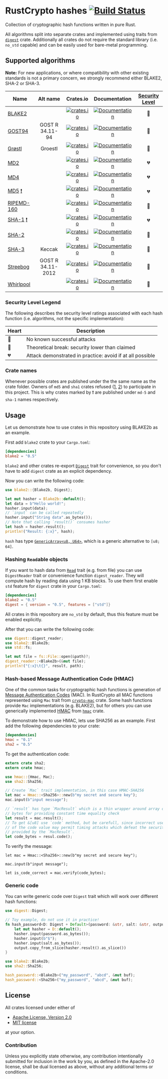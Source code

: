 # RustCrypto hashes [![Build Status](https://travis-ci.org/RustCrypto/hashes.svg?branch=master)](https://travis-ci.org/RustCrypto/hashes)
Collection of cryptographic hash functions written in pure Rust.

All algorithms split into separate crates and implemented using traits from
[`digest`](https://docs.rs/digest/0.5.2/digest/) crate. Additionally all crates
do not require the standard library (i.e. `no_std` capable) and can
be easily used for bare-metal programming.

## Supported algorithms
**Note:** For new applications, or where compatibility with other existing
standards is not a primary concern, we strongly recommend either BLAKE2, SHA-2
or SHA-3.

| Name     | Alt name   | Crates.io  | Documentation  | [Security Level] |
| ------------- |:-------------:| :-----:| :-----:| :-----:|
| [BLAKE2](https://en.wikipedia.org/wiki/BLAKE_(hash_function)#BLAKE2) |   | [![crates.io](https://img.shields.io/crates/v/blake2.svg)](https://crates.io/crates/blake2) | [![Documentation](https://docs.rs/blake2/badge.svg)](https://docs.rs/blake2) | :green_heart: |
| [GOST94](https://en.wikipedia.org/wiki/GOST_(hash_function)) | GOST R 34.11-94  | [![crates.io](https://img.shields.io/crates/v/gost94.svg)](https://crates.io/crates/gost94) |  [![Documentation](https://docs.rs/gost94/badge.svg)](https://docs.rs/gost94) | :yellow_heart: |
| [Grøstl](https://en.wikipedia.org/wiki/Grøstl) | Groestl  | [![crates.io](https://img.shields.io/crates/v/groestl.svg)](https://crates.io/crates/groestl) |  [![Documentation](https://docs.rs/groestl/badge.svg)](https://docs.rs/groestl) | :green_heart: |
| [MD2](https://en.wikipedia.org/wiki/MD2_(cryptography)) |    | [![crates.io](https://img.shields.io/crates/v/md2.svg)](https://crates.io/crates/md2) |  [![Documentation](https://docs.rs/md2/badge.svg)](https://docs.rs/md2) | :broken_heart: |
| [MD4](https://en.wikipedia.org/wiki/MD4) |    | [![crates.io](https://img.shields.io/crates/v/md4.svg)](https://crates.io/crates/md4) |  [![Documentation](https://docs.rs/md4/badge.svg)](https://docs.rs/md4) | :broken_heart: |
| [MD5](https://en.wikipedia.org/wiki/MD5) [:exclamation:](#crate-names) |   | [![crates.io](https://img.shields.io/crates/v/md-5.svg)](https://crates.io/crates/md-5) | [![Documentation](https://docs.rs/md-5/badge.svg)](https://docs.rs/md-5) | :broken_heart: |
| [RIPEMD-160](https://en.wikipedia.org/wiki/RIPEMD) |    | [![crates.io](https://img.shields.io/crates/v/ripemd160.svg)](https://crates.io/crates/ripemd160) |  [![Documentation](https://docs.rs/ripemd160/badge.svg)](https://docs.rs/ripemd160) | :green_heart: |
| [SHA-1](https://en.wikipedia.org/wiki/SHA-1) [:exclamation:](#crate-names) |    | [![crates.io](https://img.shields.io/crates/v/sha-1.svg)](https://crates.io/crates/sha-1) | [![Documentation](https://docs.rs/sha-1/badge.svg)](https://docs.rs/sha-1) | :broken_heart: |
| [SHA-2](https://en.wikipedia.org/wiki/SHA-2) |    | [![crates.io](https://img.shields.io/crates/v/sha2.svg)](https://crates.io/crates/sha2) |  [![Documentation](https://docs.rs/sha2/badge.svg)](https://docs.rs/sha2) | :green_heart: |
| [SHA-3](https://en.wikipedia.org/wiki/SHA-3) |  Keccak  | [![crates.io](https://img.shields.io/crates/v/sha3.svg)](https://crates.io/crates/sha3) |  [![Documentation](https://docs.rs/sha3/badge.svg)](https://docs.rs/sha3) | :green_heart: |
| [Streebog](https://en.wikipedia.org/wiki/Streebog) |  GOST R 34.11-2012  | [![crates.io](https://img.shields.io/crates/v/streebog.svg)](https://crates.io/crates/streebog) |  [![Documentation](https://docs.rs/streebog/badge.svg)](https://docs.rs/streebog) | :yellow_heart: |
| [Whirlpool](https://en.wikipedia.org/wiki/Whirlpool_(cryptography)) |    | [![crates.io](https://img.shields.io/crates/v/whirlpool.svg)](https://crates.io/crates/whirlpool) |  [![Documentation](https://docs.rs/whirlpool/badge.svg)](https://docs.rs/whirlpool) | :green_heart: |

[Security Level]: https://en.wikipedia.org/wiki/Hash_function_security_summary

### Security Level Legend

The following describes the security level ratings associated with each
hash function (i.e. algorithms, not the specific implementation):

| Heart | Description |
|-------|-------------|
| :green_heart: | No known successful attacks |
| :yellow_heart: | Theoretical break: security lower than claimed |
| :broken_heart: | Attack demonstrated in practice: avoid if at all possible |


### Crate names

Whenever possible crates are published under the the same name as the crate
folder. Owners of `md5` and `sha1` crates refused
([1](https://github.com/stainless-steel/md5/pull/2),
[2](https://github.com/mitsuhiko/rust-sha1/issues/17)) to participate in this
project. This is why crates marked by :exclamation: are published under
`md-5` and `sha-1` names respectively.

## Usage
Let us demonstrate how to use crates in this repository using BLAKE2b as an
example.

First add `blake2` crate to your `Cargo.toml`:

```toml
[dependencies]
blake2 = "0.5"
```

`blake2` and other crates re-export
[`Digest`](https://docs.rs/digest/0.5.2/digest/trait.Digest.html) trait for
convenience, so you don't have to add `digest` crate as an explicit dependency.

Now you can write the following code:

```Rust
use blake2::{Blake2b, Digest};

let mut hasher = Blake2b::default();
let data = b"Hello world!";
hasher.input(data);
// `input` can be called repeatedly
hasher.input("String data".as_bytes());
// Note that calling `result()` consumes hasher
let hash = hasher.result();
println!("Result: {:x}", hash);
```

`hash` has type [`GenericArray<u8, U64>`](http://fizyk20.github.io/generic-array/generic_array/struct.GenericArray.html), which is a generic alternative to `[u8; 64]`.

### Hashing `Read`able objects

If you want to hash data from [`Read`](https://doc.rust-lang.org/std/io/trait.Read.html)
trait (e.g. from file) you can use `DigestReader` trait or convenience function
`digest_reader`. They will compute hash by reading data using 1 KB blocks.
To use them first enable `std` feature for `digest` crate in your `Cargo.toml`:

```toml
[dependencies]
blake2 = "0.5"
digest = { version = "0.5", features = ["std"]}
```

All crates in this repository are `no_std` by default, thus this feature must be
enabled explicitly.

After that you can write the following code:

```Rust
use digest::digest_reader;
use blake2::Blake2b;
use std::fs;

let mut file = fs::File::open(&path)?;
digest_reader::<Blake2b>(&mut file);
println!("{:x}\t{}", result, path);
```

### Hash-based Message Authentication Code (HMAC)

One of the common tasks for cryptographic hash functions is generation of
[Message Authentication Codes](https://en.wikipedia.org/wiki/Message_authentication_code)
(MAC). In RustCrypto all MAC functions represented using `Mac` trait from
[`crypto-mac`](https://crates.io/crates/crypto-mac) crate. Some hash functions
provide `Mac` implementations (e.g. BLAKE2), but for others you can use generically
implemented [HMAC](https://en.wikipedia.org/wiki/Hash-based_message_authentication_code)
from [`hmac`](https://crates.io/crates/hmac) crate.

To demonstrate how to use HMAC, lets use SHA256 as an example. First add the
following dependencies to your crate:

```toml
[dependencies]
hmac = "0.1"
sha2 = "0.5"
```

To get the authentication code:

```Rust
extern crate sha2;
extern crate hmac;

use hmac::{Hmac, Mac};
use sha2::Sha256;

// Create `Mac` trait implementation, in this case HMAC-SHA256
let mac = Hmac::<Sha256>::new(b"my secret and secure key");
mac.input(b"input message");

// `result` has type `MacResult` which is a thin wrapper around array of
// bytes for providing constant time equality check
let result = mac.result();
// To get &[u8] use `code` method, but be carefull, since incorrect use
// of the code value may permit timing attacks which defeat the security
// provided by the `MacResult`.
let code_bytes = resul.code();
```

To verify the message:

```rust,ignore
let mac = Hmac::<Sha256>::new(b"my secret and secure key");

mac.input(b"input message");

let is_code_correct = mac.verify(code_bytes); 
```

### Generic code

You can write generic code over `Digest` trait which will work over different
hash functions:

```Rust
use digest::Digest;

// Toy example, do not use it in practice!
fn hash_password<D: Digest + Default>(password: &str, salt: &str, output: &mut [u8]) {
    let mut hasher = D::default();
    hasher.input(password.as_bytes());
    hasher.input(b"$");
    hasher.input(salt.as_bytes());
    output.copy_from_slice(hasher.result().as_slice())
}

use blake2::Blake2b;
use sha2::Sha256;

hash_password::<Blake2b>("my_password", "abcd", &mut buf);
hash_password::<Sha256>("my_password", "abcd", &mut buf);
```

## License

All crates licensed under either of

 * [Apache License, Version 2.0](http://www.apache.org/licenses/LICENSE-2.0)
 * [MIT license](http://opensource.org/licenses/MIT)

at your option.

### Contribution

Unless you explicitly state otherwise, any contribution intentionally submitted
for inclusion in the work by you, as defined in the Apache-2.0 license, shall be
dual licensed as above, without any additional terms or conditions.
